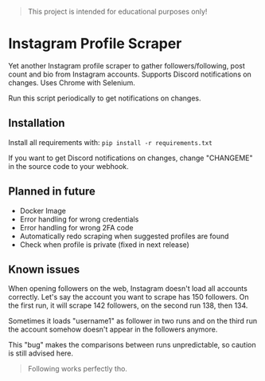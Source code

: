 > This project is intended for educational purposes only! 

# Instagram Profile Scraper
Yet another Instagram profile scraper to gather followers/following, post count and bio from Instagram accounts.
Supports Discord notifications on changes. Uses Chrome with Selenium.

Run this script periodically to get notifications on changes.

## Installation
Install all requirements with:
`pip install -r requirements.txt`

If you want to get Discord notifications on changes, change "CHANGEME" in the source code to your webhook.

## Planned in future
- Docker Image
- Error handling for wrong credentials
- Error handling for wrong 2FA code
- Automatically redo scraping when suggested profiles are found
- Check when profile is private (fixed in next release)

## Known issues
When opening followers on the web, Instagram doesn't load all accounts correctly. Let's say the account you want to scrape has 150 followers. On the first run, it will scrape 142 followers, on the second run 138, then 134. 

Sometimes it loads "username1" as follower in two runs and on the third run the account somehow doesn't appear in the followers anymore. 

This "bug" makes the comparisons between runs unpredictable, so caution is still advised here.

> Following works perfectly tho.